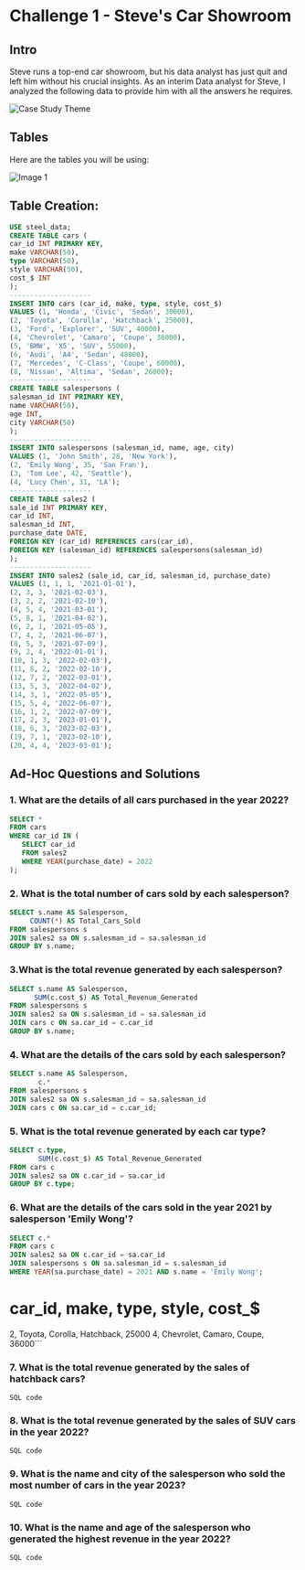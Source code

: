 # Challenge 1 - Steve's Car Showroom

## Intro
Steve runs a top-end car showroom, but his data analyst has just quit and left him without his crucial insights. 
As an interim Data analyst for Steve, I analyzed the following data to provide him with all the answers he requires.

![Case Study Theme](image_file_path.png)
<!-- Insert an image that accurately captures this case study theme -->

## Tables
Here are the tables you will be using:

![Image 1](https://steeldata.org.uk/challenge1tables.jpg)


## Table Creation:
```sql
USE steel_data;
CREATE TABLE cars (
car_id INT PRIMARY KEY,
make VARCHAR(50),
type VARCHAR(50),
style VARCHAR(50),
cost_$ INT
);
--------------------
INSERT INTO cars (car_id, make, type, style, cost_$)
VALUES (1, 'Honda', 'Civic', 'Sedan', 30000),
(2, 'Toyota', 'Corolla', 'Hatchback', 25000),
(3, 'Ford', 'Explorer', 'SUV', 40000),
(4, 'Chevrolet', 'Camaro', 'Coupe', 36000),
(5, 'BMW', 'X5', 'SUV', 55000),
(6, 'Audi', 'A4', 'Sedan', 48000),
(7, 'Mercedes', 'C-Class', 'Coupe', 60000),
(8, 'Nissan', 'Altima', 'Sedan', 26000);
--------------------
CREATE TABLE salespersons (
salesman_id INT PRIMARY KEY,
name VARCHAR(50),
age INT,
city VARCHAR(50)
);
--------------------
INSERT INTO salespersons (salesman_id, name, age, city)
VALUES (1, 'John Smith', 28, 'New York'),
(2, 'Emily Wong', 35, 'San Fran'),
(3, 'Tom Lee', 42, 'Seattle'),
(4, 'Lucy Chen', 31, 'LA');
--------------------
CREATE TABLE sales2 (
sale_id INT PRIMARY KEY,
car_id INT,
salesman_id INT,
purchase_date DATE,
FOREIGN KEY (car_id) REFERENCES cars(car_id),
FOREIGN KEY (salesman_id) REFERENCES salespersons(salesman_id)
);
--------------------
INSERT INTO sales2 (sale_id, car_id, salesman_id, purchase_date)
VALUES (1, 1, 1, '2021-01-01'),
(2, 3, 3, '2021-02-03'),
(3, 2, 2, '2021-02-10'),
(4, 5, 4, '2021-03-01'),
(5, 8, 1, '2021-04-02'),
(6, 2, 1, '2021-05-05'),
(7, 4, 2, '2021-06-07'),
(8, 5, 3, '2021-07-09'),
(9, 2, 4, '2022-01-01'),
(10, 1, 3, '2022-02-03'),
(11, 8, 2, '2022-02-10'),
(12, 7, 2, '2022-03-01'),
(13, 5, 3, '2022-04-02'),
(14, 3, 1, '2022-05-05'),
(15, 5, 4, '2022-06-07'),
(16, 1, 2, '2022-07-09'),
(17, 2, 3, '2023-01-01'),
(18, 6, 3, '2023-02-03'),
(19, 7, 1, '2023-02-10'),
(20, 4, 4, '2023-03-01');
```
## Ad-Hoc Questions and Solutions
### 1. What are the details of all cars purchased in the year 2022?
 
 ``` SQL
SELECT *
FROM cars
WHERE car_id IN (
    SELECT car_id
    FROM sales2
    WHERE YEAR(purchase_date) = 2022
);
```

### 2. What is the total number of cars sold by each salesperson?
 ``` SQL
 SELECT s.name AS Salesperson,
      COUNT(*) AS Total_Cars_Sold
FROM salespersons s
JOIN sales2 sa ON s.salesman_id = sa.salesman_id
GROUP BY s.name;
```

### 3.What is the total revenue generated by each salesperson?

``` SQL
SELECT s.name AS Salesperson,
      SUM(c.cost_$) AS Total_Revenue_Generated
FROM salespersons s
JOIN sales2 sa ON s.salesman_id = sa.salesman_id
JOIN cars c ON sa.car_id = c.car_id
GROUP BY s.name;
 ```

### 4. What are the details of the cars sold by each salesperson?

``` SQL
SELECT s.name AS Salesperson,
       c.*
FROM salespersons s
JOIN sales2 sa ON s.salesman_id = sa.salesman_id
JOIN cars c ON sa.car_id = c.car_id;
 ```
### 5. What is the total revenue generated by each car type?

``` SQL
SELECT c.type,
       SUM(c.cost_$) AS Total_Revenue_Generated
FROM cars c
JOIN sales2 sa ON c.car_id = sa.car_id
GROUP BY c.type;
 ```
### 6. What are the details of the cars sold in the year 2021 by salesperson 'Emily Wong'?

``` SQL
SELECT c.*
FROM cars c
JOIN sales2 sa ON c.car_id = sa.car_id
JOIN salespersons s ON sa.salesman_id = s.salesman_id
WHERE YEAR(sa.purchase_date) = 2021 AND s.name = 'Emily Wong';
```
# car_id, make, type, style, cost_$
2, Toyota, Corolla, Hatchback, 25000
4, Chevrolet, Camaro, Coupe, 36000```


### 7. What is the total revenue generated by the sales of hatchback cars?

``` SQL code ```
### 8. What is the total revenue generated by the sales of SUV cars in the year 2022?

 ``` SQL code ```

### 9. What is the name and city of the salesperson who sold the most number of cars in the year 2023?

``` SQL code ```

### 10. What is the name and age of the salesperson who generated the highest revenue in the year 2022?

``` SQL code ```

 
